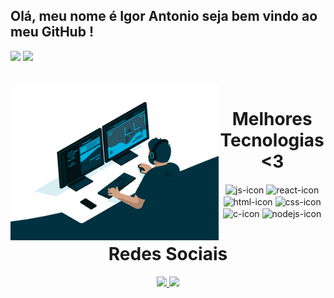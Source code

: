 ## Olá, meu nome é Igor Antonio seja bem vindo ao meu GitHub !
<div>
  
  <img   src="https://github-readme-stats.vercel.app/api?username=IgorAntoniomk&show_icons=true&theme=great-gatsby&include_all_commits=true&count_private=true"/>
  <img  src="https://github-readme-stats.vercel.app/api/top-langs/?username=IgorAntoniomk&layout=compact&langs_count=16&theme=great-gatsby"/>
</div>
<br>

<div  align="center"> 
  <div style="display: inline_block"><br>
    <img align="left" height="250" alt="coding-time" src="code.gif">
    <h1 align="center">Melhores Tecnologias <3</h1>
    <img align="center" height="30" width="40" alt="js-icon"  src="https://cdn.jsdelivr.net/gh/devicons/devicon/icons/linux/linux-original.svg"">
    <img align="center" height="30" width="40" alt="react-icon" src="https://cdn.jsdelivr.net/gh/devicons/devicon/icons/docker/docker-original-wordmark.svg">
    <img align="center" height="100" width="40" alt="html-icon" src="https://cdn.jsdelivr.net/gh/devicons/devicon/icons/amazonwebservices/amazonwebservices-original-wordmark.svg">
    <img align="center" height="30" width="40" alt="css-icon" src="https://cdn.jsdelivr.net/gh/devicons/devicon/icons/ansible/ansible-original-wordmark.svg">
    <img align="center" height="30" width="40" alt="c-icon" src="https://cdn.jsdelivr.net/gh/devicons/devicon/icons/terraform/terraform-original-wordmark.svg">
    <img align="center" height="30" width="40" alt="nodejs-icon" 
            <img src="https://cdn.jsdelivr.net/gh/devicons/devicon/icons/windows8/windows8-original.svg" />
 
   </div>


<h1 align="center">Redes Sociais </h1>
    <a href = "mailto: igor_projetos@hotmail.com">
      <img width="150" src="https://img.shields.io/badge/Microsoft_Outlook-0078D4?style=for-the-badge&logo=microsoft-outlook&logoColor=white">
    </a>
    <a href = "https://www.linkedin.com/in/igor-antonio-/">
      <img width="100" src="https://img.shields.io/badge/LinkedIn-0077B5?style=for-the-badge&logo=linkedin&logoColor=white">
    </a>
    </div>
 
</div>


